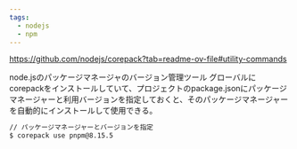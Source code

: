 ```yaml
---
tags:
  - nodejs
  - npm
---
```

https://github.com/nodejs/corepack?tab=readme-ov-file#utility-commands

node.jsのパッケージマネージャのバージョン管理ツール
グローバルにcorepackをインストールしていて、プロジェクトのpackage.jsonにパッケージマネージャーと利用バージョンを指定しておくと、そのパッケージマネージャーを自動的にインストールして使用できる。

```bash
// パッケージマネージャーとバージョンを指定
$ corepack use pnpm@8.15.5
```
